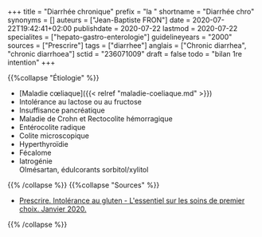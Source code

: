 +++
title = "Diarrhée chronique"
prefix = "la "
shortname = "Diarrhée chro"
synonyms = []
auteurs = ["Jean-Baptiste FRON"]
date = 2020-07-22T19:42:41+02:00
publishdate = 2020-07-22
lastmod = 2020-07-22
specialites = ["hepato-gastro-enterologie"]
guidelineyears = "2000"
sources = ["Prescrire"]
tags = ["diarrhee"]
anglais = ["Chronic diarrhea", "chronic diarrhoea"]
sctid = "236071009"
draft = false
todo = "bilan 1re intention"
+++

{{%collapse "Étiologie" %}}

- [Maladie cœliaque]({{< relref "maladie-coeliaque.md" >}})
- Intolérance au lactose ou au fructose
- Insuffisance pancréatique
- Maladie de Crohn et Rectocolite hémorragique
- Entérocolite radique
- Colite microscopique
- Hyperthyroïdie
- Fécalome
- Iatrogénie  
Olmésartan, édulcorants sorbitol/xylitol

{{% /collapse %}}
{{%collapse "Sources" %}}

- [Prescrire. Intolérance au gluten - L'essentiel sur les soins de premier choix. Janvier 2020.](https://prescrire.org)

{{% /collapse %}}
